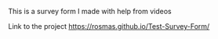This is a survey form I made with help from videos

Link to the project https://rosmas.github.io/Test-Survey-Form/
